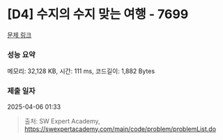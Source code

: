 # [D4] 수지의 수지 맞는 여행 - 7699 

[문제 링크](https://swexpertacademy.com/main/code/problem/problemDetail.do?contestProbId=AWqUzj0arpkDFARG) 

### 성능 요약

메모리: 32,128 KB, 시간: 111 ms, 코드길이: 1,882 Bytes

### 제출 일자

2025-04-06 01:33



> 출처: SW Expert Academy, https://swexpertacademy.com/main/code/problem/problemList.do